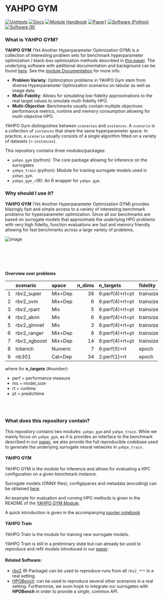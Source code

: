 # YAHPO GYM
[![Unittests](https://github.com/pfistfl/yahpo_gym/actions/workflows/unittests_gym_py.yml/badge.svg?branch=main)](https://github.com/pfistfl/yahpo_gym/actions)
[![Docs](https://github.com/pfistfl/yahpo_gym/actions/workflows/docs.yml/badge.svg?branch=main)](https://github.com/pfistfl/yahpo_gym/actions)
[![Module Handbook](https://img.shields.io/badge/Website-Documentation-blue)](https://pfistfl.github.io/yahpo_gym/) 
[![Paper](https://img.shields.io/badge/arXiv-Paper-blue)](https://arxiv.org/abs/2109.03670)]
[![Software (Python)](https://img.shields.io/badge/Software-Python-green)](https://github.com/pfistfl/yahpo_gym/tree/main/yahpo_gym)
[![Software (R)](https://img.shields.io/badge/Software-R-green)](https://github.com/pfistfl/yahpo_gym/tree/main/yahpo_gym)

### What is YAHPO GYM? 

**YAHPO GYM** (Yet Another Hyperparameter Optimization GYM) is a collection of interesting problem sets for benchmark hyperparameter optimization / black-box optimization methods described in [this paper](https://arxiv.org/abs/2109.03670).
The underlying software with additional documentation and background can be found [here](https://github.com/pfistfl/yahpo_gym/tree/main/yahpo_gym).
See the [module Documentation](https://pfistfl.github.io/yahpo_gym/) for more info.

- **Problem Variety**: Optimization problems in YAHPO Gym stem from diverse Hyperparameter Optimization scenarios on tabular as well as image data
- **Multi-Fidelity**: Allows for simulating low-fidelity approximations to the real target values to simulate multi-fidelity HPO.
- **Multi-Objective**: Benchmarks usually contain multiple objectives: performance metrics, runtime and memory consumption allowing for multi-objective HPO.

YAHPO Gym distinguishes between `scenarios` and `instances`.
A `scenario` is a collection of `instances` that share the same hyperparameter space. In practice, a `scenario` usually consists of a single algorithm fitted on a variety of datasets (= `instances`).

This repository contains three modules/packages:

- `yahpo_gym` (python): The core package allowing for  inference on the surrogates
- `yahpo_train` (python): Module for training surrogate models used in `yahpo_gym`.
- `yahpo_gym_r`(R): An R wrapper for  `yahpo gym`.


### Why should I use it?

**YAHPO GYM** (Yet Another Hyperparameter Optimization GYM) provides blazingly fast and simple access to a variety of interesting benchmark problems for hyperparameter optimization.
Since all our benchmarks are based on surrogate models that approximate the underlying HPO problems with very high fidelity, function evaluations are fast and memory friendly allowing for fast benchmarks 
across a large variety of problems.

![image](https://github.com/pfistfl/yahpo_gym/blob/main/assets/results.png?raw=true)

<br><br>
---

**Overview over problems**

|     | scenario     | space   | n_dims | n_targets        | fidelity       | n_problems | status |
|:----|:-------------|:--------|-------:|:-----------------|:---------------|-----------:|:-------|
| 1   | rbv2_super   | Mix+Dep |     38 | 6:perf(4)+rt+pt  | trainsize+repl |         89 |        |
| 2   | rbv2_svm     | Mix+Dep |      6 | 6:perf(4)+rt+pt  | trainsize+repl |         96 |        |
| 3   | rbv2_rpart   | Mix     |      5 | 6:perf(4)+rt+pt  | trainsize+repl |        101 |        |
| 4   | rbv2_aknn    | Mix     |      6 | 6:perf(4)+rt+pt  | trainsize+repl |         99 |        |
| 5   | rbv2_glmnet  | Mix     |      3 | 6:perf(4)+rt+pt  | trainsize+repl |         98 |        |
| 6   | rbv2_ranger  | Mix+Dep |      8 | 6:perf(4)+rt+pt  | trainsize+repl |        114 |        |
| 7   | rbv2_xgboost | Mix+Dep |     14 | 6:perf(4)+rt+pt  | trainsize+repl |        109 |        |
| 8   | lcbench      | Numeric |      7 | 6:perf(5)+rt     | epoch          |         35 |        |
| 9   | nb301        | Cat+Dep |     34 | 2:perf(1)+rt     | epoch          |          1 |        |

where for **n\_targets** (\#number):

-   perf = performance measure
-   ms = model\_size
-   rt = runtime
-   pt = predicttime

<br><br>
### What does this repository contain?

This repository contains two modules: `yahpo_gym` and `yahpo_train`. 
While we mainly focus on `yahpo_gym`, as it is provides an interface to the benchmark described in our [paper](https://arxiv.org/abs/2109.03670),
we also provide the full reproducible codebase used to generate the underlying surrogate neural networks in `yahpo_train`.

#### YAHPO GYM

YAHPO GYM is the module for inference and allows for evaluating a HPC configuration on a given benchmark instance.

Surrogate models (ONNX files), configspaces and metadata (encoding) can be obtained [here](https://syncandshare.lrz.de/getlink/fiCMkzqj1bv1LfCUyvZKmLvd/).

An example for evaluation and running HPO methods is given in the README of the [YAHPO GYM Module](https://github.com/pfistfl/yahpo_gym/tree/main/yahpo_gym).

A quick introduction is given in the accompanying [jupyter notebook](https://github.com/pfistfl/yahpo_gym/blob/main/yahpo_gym/notebooks/using_yahpo_gym.ipynb)

#### YAHPO Train

YAHPO Train is the module for training new surrogate models.

YAHPO Train is still in a preliminary state but can already be used to reproduce and refit models introduced in our [paper](https://arxiv.org/abs/2109.03670).

#### Related Software:

- [rbv2](https://github.com/pfistfl/rbv2) (R-Package) can be used to reproduce runs from all `rbv2_***` in a real setting.
- [HPOBench](https://github.com/automl/HPOBench/tree/master/hpobench): can be used to reproduce several other scenarios in a real setting. Furthermroe, we soon hope to integrate our surrogates with **HPOBench** in order to provide a single, common API.
